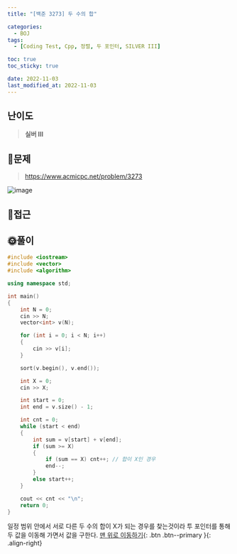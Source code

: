 ```yaml
---
title: "[백준 3273] 두 수의 합"

categories:
  - BOJ
tags:
  - [Coding Test, Cpp, 정렬, 두 포인터, SILVER III]

toc: true
toc_sticky: true

date: 2022-11-03
last_modified_at: 2022-11-03
---
```


## 난이도

> **실버 III**

## 📜문제

> <https://www.acmicpc.net/problem/3273>

![image](https://user-images.githubusercontent.com/81313733/199629849-ca8ac703-6665-4c6c-ae60-3742c65aeb6d.png)

## 🔎접근

## 🌞풀이

```c++
#include <iostream>
#include <vector>
#include <algorithm>

using namespace std;

int main()
{
	int N = 0;
	cin >> N;
	vector<int> v(N);

	for (int i = 0; i < N; i++)
	{
		cin >> v[i];
	}

	sort(v.begin(), v.end());

	int X = 0;
	cin >> X;

	int start = 0;
	int end = v.size() - 1;

	int cnt = 0;
	while (start < end)
	{
		int sum = v[start] + v[end];
		if (sum >= X)
		{
			if (sum == X) cnt++; // 합이 X인 경우
			end--;
		}
		else start++;
	}

	cout << cnt << "\n";
	return 0;
}
```

일정 범위 안에서 서로 다른 두 수의 합이 X가 되는 경우를 찾는것이라 투 포인터를 통해 두 값을 이동해 가면서 값을 구한다.
[맨 위로 이동하기](#){: .btn .btn--primary }{: .align-right}
